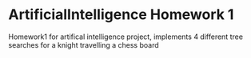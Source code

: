 # ArtificialIntelligence Homework 1

Homework1 for artifical intelligence project, implements 4 different tree searches for a knight travelling a chess board
